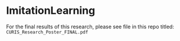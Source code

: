 # ImitationLearning

For the final results of this research, please see file in this repo titled: `CURIS_Research_Poster_FINAL.pdf`
